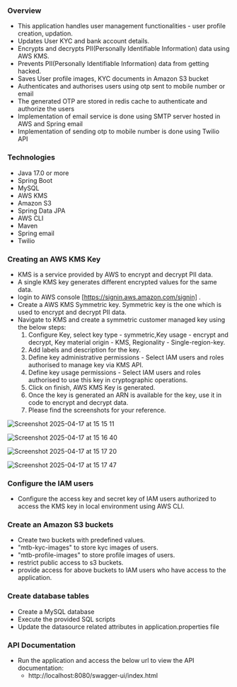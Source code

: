 ### Overview
- This application handles user management functionalities - user profile creation, updation.
- Updates User KYC and bank account details.
- Encrypts and decrypts PII(Personally Identifiable Information) data using AWS KMS.
- Prevents PII(Personally Identifiable Information) data from getting hacked.
- Saves User profile images, KYC documents in Amazon S3 bucket
- Authenticates and authorises users using otp sent to mobile number or email
- The generated OTP are stored in redis cache to authenticate and authorize the users
- Implementation of email service is done using SMTP server hosted in AWS and Spring email 
- Implementation of sending otp to mobile number is done using Twilio API 

### Technologies
- Java 17.0 or more
- Spring Boot
- MySQL
- AWS KMS
- Amazon S3
- Spring Data JPA
- AWS CLI
- Maven
- Spring email
- Twilio

### Creating an AWS KMS Key
-  KMS is a service provided by AWS to encrypt and decrypt PII data.
-  A single KMS key generates different encrypted values for the same data.
-  login to AWS console [https://signin.aws.amazon.com/signin] .
-  Create a AWS KMS Symmetric key. Symmetric key is the one which is used to encrypt and decrypt PII data.
-  Navigate to KMS and create a symmetric customer managed key using the below steps:
    1. Configure Key, select key type - symmetric,Key usage - encrypt and decrypt, Key material origin - KMS, Regionality - Single-region-key.
    2. Add labels and description for the key.
    3. Define key administrative permissions - Select IAM users and roles authorised to manage key via KMS API.
    4. Define key usage permissions - Select IAM users and roles authorised to use this key in cryptographic operations.
    5. Click on finish, AWS KMS Key is generated.
    6. Once the key is generated an ARN is available for the key, use it in code to encrypt and decrypt data.
    7. Please find the screenshots for your reference.

![Screenshot 2025-04-17 at 15 15 11](https://github.com/user-attachments/assets/20d51f6b-eecd-4950-8b79-b6cfcaa69f67)

![Screenshot 2025-04-17 at 15 16 40](https://github.com/user-attachments/assets/5cb61866-83d6-4680-b336-c759cb2643a6)

![Screenshot 2025-04-17 at 15 17 20](https://github.com/user-attachments/assets/c74e7724-d2d6-4285-a0d0-077214cf8291)

![Screenshot 2025-04-17 at 15 17 47](https://github.com/user-attachments/assets/2fd74f7c-1d7d-40a5-bc89-60a5ae51ed8b)

### Configure the IAM users
- Configure the access key and secret key of IAM users authorized to access the KMS key in local environment using AWS CLI.

### Create an Amazon S3 buckets
- Create two buckets with predefined values.
- "mtb-kyc-images" to store kyc images of users.
- "mtb-profile-images" to store profile images of users.
- restrict public access to s3 buckets.
- provide access for above buckets to IAM users who have access to the application.

### Create database tables
- Create a MySQL database
- Execute the provided SQL scripts
- Update the datasource related attributes in application.properties file
### API Documentation
- Run the application and access the below url to view the API documentation:
    - http://localhost:8080/swagger-ui/index.html
